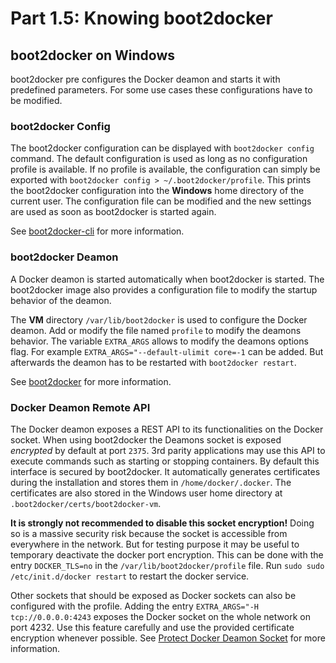 #   Part 1.5: Knowing boot2docker

##  boot2docker on Windows
boot2docker pre configures the Docker deamon and starts it with predefined parameters.
For some use cases these configurations have to be modified.

###  boot2docker Config
The boot2docker configuration can be displayed with `boot2docker config` command.
The default configuration is used as long as no configuration profile is available.
If no profile is available, the configuration can simply be exported with
`boot2docker config > ~/.boot2docker/profile`.
This prints the boot2docker configuration into the **Windows** home directory of the current user.
The configuration file can be modified and the new settings are used as soon as boot2docker is started again.

See [boot2docker-cli](https://github.com/boot2docker/boot2docker-cli) for more information.

### boot2docker Deamon
A Docker deamon is started automatically when boot2docker is started.
The boot2docker image also provides a configuration file to modify the startup behavior of the deamon.

The **VM** directory `/var/lib/boot2docker` is used to configure the Docker deamon.
Add or modify the file named `profile` to modify the deamons behavior.
The variable `EXTRA_ARGS` allows to modify the deamons options flag.
For example `EXTRA_ARGS="--default-ulimit core=-1` can be added.
But afterwards the deamon has to be restarted with `boot2docker restart`.

See [boot2docker](https://github.com/boot2docker/boot2docker) for more information.

### Docker Deamon Remote API
The Docker deamon exposes a REST API to its functionalities on the Docker socket.
When using boot2docker the Deamons socket is exposed *encrypted* by default at port `2375`.
3rd parity applications may use this API to execute commands such as starting or stopping containers.
By default this interface is secured by boot2docker.
It automatically generates certificates during the installation and stores them in `/home/docker/.docker`.
The certificates are also stored in the Windows user home directory at `.boot2docker/certs/boot2docker-vm`.

**It is strongly not recommended to disable this socket encryption!**
Doing so is a massive security risk because the socket is accessible from everywhere in the network.
But for testing purpose it may be useful to temporary deactivate the docker port encryption.
This can be done with the entry `DOCKER_TLS=no` in the `/var/lib/boot2docker/profile` file.
Run `sudo sudo /etc/init.d/docker restart` to restart the docker service.

Other sockets that should be exposed as Docker sockets can also be configured with the profile.
Adding the entry `EXTRA_ARGS="-H tcp://0.0.0.0:4243` exposes the Docker socket
on the whole network on port 4232.
Use this feature carefully and use the provided certificate encryption whenever possible.
See [Protect Docker Deamon Socket](https://docs.docker.com/articles/https/) for more information.
